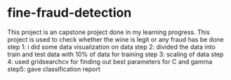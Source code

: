 # fine-fraud-detection
This project is an capstone project done in my learning progress.
This project is used to check whether the wine is legit or any fraud has be done 
step 1: i did some data visualization on data
step 2: divided the data into train and test data with 10% of data for training
step 3: scaling of data 
step 4: used gridsearchcv for finding out best parameters for C and gamma
step5: gave classification report
